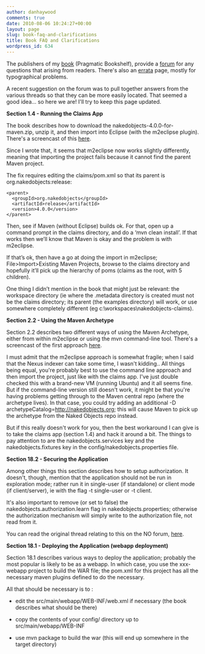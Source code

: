 ```yaml
---
author: danhaywood
comments: true
date: 2010-08-06 10:24:27+00:00
layout: page
slug: book-faq-and-clarifications
title: Book FAQ and Clarifications
wordpress_id: 634
---
```


The publishers of my [book](http://pragprog.com/titles/dhnako) (Pragmatic Bookshelf), provide a [forum](http://forums.pragprog.com/forums/106) for any questions that arising from readers.  There's also an [errata](http://www.pragprog.com/titles/dhnako/errata) page, mostly for typographical problems.

A recent suggestion on the forum was to pull together answers from the various threads so that they can be more easily located.  That seemed a good idea... so here we are!  I'll try to keep this page updated.

**Section 1.4 - Running the Claims App**

The book describes how to download the nakedobjects-4.0.0-for-maven.zip, unzip it, and then import into Eclipse (with the m2eclipse plugin).  There's a screencast of this [here](http://danhaywood.com/2009/09/17/naked-objects-example-claims-app-and-other-resources/).

Since I wrote that, it seems that m2eclipse now works slightly differently, meaning that importing the project fails because it cannot find the parent Maven project.

The fix requires editing the claims/pom.xml so that its parent is org.nakedobjects:release:


    
    
    <parent>
      <groupId>org.nakedobjects</groupId>
      <artifactId>release</artifactId>
      <version>4.0.0</version>
    </parent>
    



Then, see if Maven (without Eclipse) builds ok. For that, open up a command prompt in the claims directory, and do a ‘mvn clean install’. If that works then we’ll know that Maven is okay and the problem is with m2eclipse.

If that’s ok, then have a go at doing the import in m2eclipse; File>Import>Existing Maven Projects, browse to the claims directory and hopefully it’ll pick up the hierarchy of poms (claims as the root, with 5 children).

One thing I didn’t mention in the book that might just be relevant: the workspace directory (ie where the .metadata directory is created must not be the claims directory; its parent (the examples directory) will work, or use somewhere completely different (eg c:\workspaces\nakedobjects-claims).

**Section 2.2 - Using the Maven Archetype**

Section 2.2 describes two different ways of using the Maven Archetype, either from within m2eclipse or using the mvn command-line tool.  There's a screencast of the first approach [here](http://danhaywood.com/2009/08/29/using-the-naked-objects-4-0-maven-archetype/).

I must admit that the m2eclipse approach is somewhat fragile; when I said that the Nexus indexer can take some time, I wasn't kidding..  All things being equal, you're probably best to use the command line approach and then import the project, just like with the claims app.  I've just double checked this with a brand-new VM (running Ubuntu) and it all seems fine.  But if the command-line version still doesn't work, it might be that you're having problems getting through to the Maven central repo (where the archetype lives).  In that case, you could try adding an additional -D archetypeCatalog=http://nakedobjects.org; this will cause Maven to pick up the archetype from the Naked Objects repo instead.

But if this really doesn't work for you, then the best workaround I can give is to take the claims app (section 1.4) and hack it around a bit.  The things to pay attention to are the nakedobjects.services key and the nakedobjects.fixtures key in the config/nakedobjects.properties file.

**Section 18.2 - Securing the Application**

Among other things this section describes how to setup authorization.  It doesn't, though, mention that the application should not be run in exploration mode; rather run it in single-user (if standalone) or client mode (if client/server), ie with the flag -t single-user or -t client.

It's also important to remove (or set to false) the nakedobjects.authorization.learn flag in nakedobjects.properties; otherwise the authorization mechanism will simply write to the authorization file, not read from it.

You can read the original thread relating to this on the NO forum, [here](http://sourceforge.net/projects/nakedobjects/forums/forum/544072/topic/3787507).

**Section 18.1 - Deploying the Application (webapp deployment)**

Section 18.1 describes various ways to deploy the application; probably the most popular is likely to be as a webapp.  In which case, you use the xxx-webapp project to build the WAR file; the pom.xml for this project has all the necessary maven plugins defined to do the necessary.

All that should be necessary is to :




  * edit the src/main/webapp/WEB-INF/web.xml if necessary (the book describes what should be there)


  * copy the contents of your config/ directory up to src/main/webapp/WEB-INF


  * use mvn package to build the war (this will end up somewhere in the target directory)


